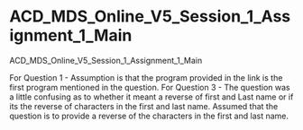 
# ACD_MDS_Online_V5_Session_1_Assignment_1_Main
ACD_MDS_Online_V5_Session_1_Assignment_1_Main

For Question 1 - Assumption is that the program provided in the link is the first program mentioned in the question. 
For Question 3 - The question was a little confusing as to whether it meant a reverse of first and Last name or if its the reverse of characters in the first and last name. Assumed that the question is to provide a reverse of the characters in the first and last name. 
